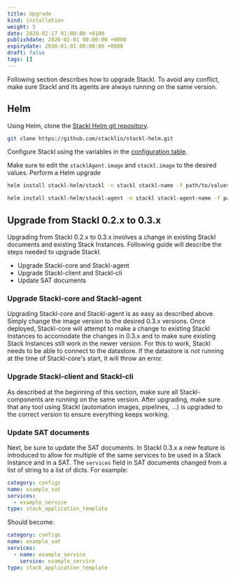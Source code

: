 ```yaml
---
title: Upgrade
kind: installation
weight: 5
date: 2020-02-17 01:00:00 +0100
publishdate: 2020-02-01 00:00:00 +0000
expirydate: 2030-01-01 00:00:00 +0000
draft: false
tags: []
---
```


Following section describes how to upgrade Stackl. To avoid any conflict, make sure Stackl and its agents are always running on the same version.

## Helm

Using Helm, clone the [Stackl Helm git repository](https://github.com/stacklio/stackl-helm).

```bash
git clone https://github.com/stacklio/stackl-helm.git
```

Configure Stackl using the variables in the [configuration table](../configuration).

Make sure to edit the `stacklAgent.image` and `stackl.image` to the desired values. Perform a Helm upgrade

```bash
helm install stackl-helm/stackl -n stackl stackl-name -f path/to/values.yml
```

```bash
helm install stackl-helm/stackl-agent -n stackl stackl-agent-name -f path/to/values.yml
```

## Upgrade from Stackl 0.2.x to 0.3.x

Upgrading from Stackl 0.2.x to 0.3.x involves a change in existing Stackl documents and existing Stack Instances. Following guide will describe the steps needed to upgrade Stackl.

- Upgrade Stackl-core and Stackl-agent
- Upgrade Stackl-client and Stackl-cli
- Update SAT documents

### Upgrade Stackl-core and Stackl-agent

Upgrading Stackl-core and Stackl-agent is as easy as described above. Simply change the image version to the desired 0.3.x versions. Once deployed, Stackl-core will attempt to make a change to existing Stackl Instances to accomodate the changes in 0.3.x and to make sure existing Stack Instances still work in the newer version. For this to work, Stackl needs to be able to connect to the datastore. If the datastore is not running at the time of Stackl-core's start, it will throw an error.

### Upgrade Stackl-client and Stackl-cli

As described at the beginning of this section, make sure all Stackl-components are running on the same version. After upgrading, make sure that any tool using Stackl (automation images, pipelines, ...) is upgraded to the correct version to ensure everything keeps working.

### Update SAT documents

Next, be sure to update the SAT documents. In Stackl 0.3.x a new feature is introduced to allow for multiple of the same services to be used in a Stack Instance and in a SAT. The `services` field in SAT documents changed from a list of string to a list of dicts. For example:

```yaml
category: configs
name: example_sat
services:
  - example_service
type: stack_application_template
```

Should become:

```yaml
category: configs
name: example_sat
services:
  - name: example_service
    service: example_service
type: stack_application_template
```
